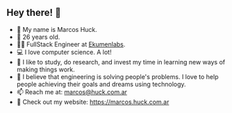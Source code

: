 ## Hey there! 👋

- 👨 My name is Marcos Huck. 
- 🎂 26 years old. 
- 👨‍💻 FullStack Engineer at [Ekumenlabs](https://www.ekumenlabs.com).
- 💻 I love computer science. A lot! 
- 🔬 I like to study, do research, and invest my time in learning new ways of making things work.
- 💭 I believe that engineering is solving people's problems. I love to help people achieving their goals and dreams using technology.
- 📫 Reach me at: marcos@huck.com.ar
- 📄 Check out my website: https://marcos.huck.com.ar
